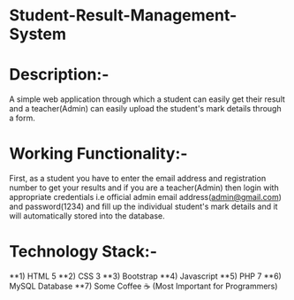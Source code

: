# Student-Result-Management-System

# Description:- 

A simple web application through which a student can easily get their result and a teacher(Admin) can easily upload the student's mark details through a form.

# Working Functionality:-

First, as a student you have to enter the email address and registration number to get your results and if you are a teacher(Admin) then login with appropriate credentials i.e official admin email address(admin@gmail.com) and password(1234) and fill up the individual student's mark details and it will automatically stored into the database.

# Technology Stack:-

**1) HTML 5
**2) CSS 3
**3) Bootstrap
**4) Javascript
**5) PHP 7
**6) MySQL Database
**7) Some Coffee ☕ (Most Important for Programmers)






